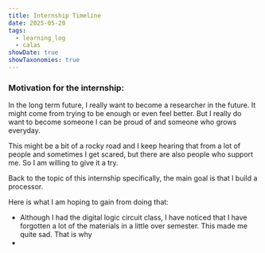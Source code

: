 ```yaml
---
title: Internship Timeline
date: 2025-05-20
tags:
  - learning_log
  - calas
showDate: true
showTaxonomies: true
---
```

### Motivation for the internship:

In the long term future, I really want to become a researcher in the future. It might come from trying to be enough or even feel better. But I really do want to become someone I can be proud of and someone who grows everyday. 

This might be a bit of a rocky road and I keep hearing that from a lot of people and sometimes I get scared, but there are also people who support me. So I am willing to give it a try.

Back to the topic of this internship specifically, the main goal is that I build a processor.

Here is what I am hoping to gain from doing that:
- Although I had the digital logic circuit class, I have noticed that I have forgotten a lot of the materials in a little over semester. This made me quite sad. That is why 
- 